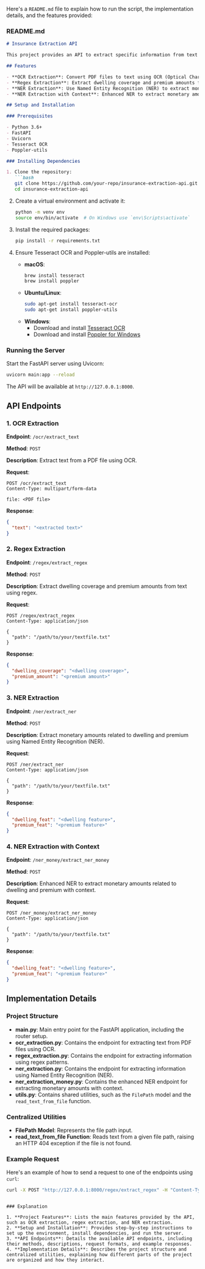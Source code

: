 Here's a `README.md` file to explain how to run the script, the implementation details, and the features provided:

### README.md

```markdown
# Insurance Extraction API

This project provides an API to extract specific information from text files, such as dwelling coverage and premium amounts. It uses various techniques including OCR, regex, and Named Entity Recognition (NER) to process the input files.

## Features

- **OCR Extraction**: Convert PDF files to text using OCR (Optical Character Recognition).
- **Regex Extraction**: Extract dwelling coverage and premium amounts from text using regex patterns.
- **NER Extraction**: Use Named Entity Recognition (NER) to extract monetary amounts related to dwelling and premium.
- **NER Extraction with Context**: Enhanced NER to extract monetary amounts with context.

## Setup and Installation

### Prerequisites

- Python 3.6+
- FastAPI
- Uvicorn
- Tesseract OCR
- Poppler-utils

### Installing Dependencies

1. Clone the repository:
   ```bash
   git clone https://github.com/your-repo/insurance-extraction-api.git
   cd insurance-extraction-api
   ```

2. Create a virtual environment and activate it:
   ```bash
   python -m venv env
   source env/bin/activate  # On Windows use `env\Scripts\activate`
   ```

3. Install the required packages:
   ```bash
   pip install -r requirements.txt
   ```

4. Ensure Tesseract OCR and Poppler-utils are installed:
   - **macOS**:
     ```bash
     brew install tesseract
     brew install poppler
     ```
   - **Ubuntu/Linux**:
     ```bash
     sudo apt-get install tesseract-ocr
     sudo apt-get install poppler-utils
     ```
   - **Windows**:
     - Download and install [Tesseract OCR](https://github.com/UB-Mannheim/tesseract/wiki)
     - Download and install [Poppler for Windows](http://blog.alivate.com.au/poppler-windows/)

### Running the Server

Start the FastAPI server using Uvicorn:

```bash
uvicorn main:app --reload
```

The API will be available at `http://127.0.0.1:8000`.

## API Endpoints

### 1. OCR Extraction

**Endpoint**: `/ocr/extract_text`

**Method**: `POST`

**Description**: Extract text from a PDF file using OCR.

**Request**:
```http
POST /ocr/extract_text
Content-Type: multipart/form-data

file: <PDF file>
```

**Response**:
```json
{
  "text": "<extracted text>"
}
```

### 2. Regex Extraction

**Endpoint**: `/regex/extract_regex`

**Method**: `POST`

**Description**: Extract dwelling coverage and premium amounts from text using regex.

**Request**:
```http
POST /regex/extract_regex
Content-Type: application/json

{
  "path": "/path/to/your/textfile.txt"
}
```

**Response**:
```json
{
  "dwelling_coverage": "<dwelling coverage>",
  "premium_amount": "<premium amount>"
}
```

### 3. NER Extraction

**Endpoint**: `/ner/extract_ner`

**Method**: `POST`

**Description**: Extract monetary amounts related to dwelling and premium using Named Entity Recognition (NER).

**Request**:
```http
POST /ner/extract_ner
Content-Type: application/json

{
  "path": "/path/to/your/textfile.txt"
}
```

**Response**:
```json
{
  "dwelling_feat": "<dwelling feature>",
  "premium_feat": "<premium feature>"
}
```

### 4. NER Extraction with Context

**Endpoint**: `/ner_money/extract_ner_money`

**Method**: `POST`

**Description**: Enhanced NER to extract monetary amounts related to dwelling and premium with context.

**Request**:
```http
POST /ner_money/extract_ner_money
Content-Type: application/json

{
  "path": "/path/to/your/textfile.txt"
}
```

**Response**:
```json
{
  "dwelling_feat": "<dwelling feature>",
  "premium_feat": "<premium feature>"
}
```

## Implementation Details

### Project Structure

- **main.py**: Main entry point for the FastAPI application, including the router setup.
- **ocr_extraction.py**: Contains the endpoint for extracting text from PDF files using OCR.
- **regex_extraction.py**: Contains the endpoint for extracting information using regex patterns.
- **ner_extraction.py**: Contains the endpoint for extracting information using Named Entity Recognition (NER).
- **ner_extraction_money.py**: Contains the enhanced NER endpoint for extracting monetary amounts with context.
- **utils.py**: Contains shared utilities, such as the `FilePath` model and the `read_text_from_file` function.

### Centralized Utilities

- **FilePath Model**: Represents the file path input.
- **read_text_from_file Function**: Reads text from a given file path, raising an HTTP 404 exception if the file is not found.

### Example Request

Here's an example of how to send a request to one of the endpoints using `curl`:

```bash
curl -X POST "http://127.0.0.1:8000/regex/extract_regex" -H "Content-Type: application/json" -d '{"path": "/path/to/your/textfile.txt"}'
```

```

### Explanation

1. **Project Features**: Lists the main features provided by the API, such as OCR extraction, regex extraction, and NER extraction.
2. **Setup and Installation**: Provides step-by-step instructions to set up the environment, install dependencies, and run the server.
3. **API Endpoints**: Details the available API endpoints, including their methods, descriptions, request formats, and example responses.
4. **Implementation Details**: Describes the project structure and centralized utilities, explaining how different parts of the project are organized and how they interact.
